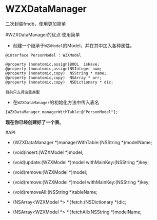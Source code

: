 # WZXDataManager
二次封装fmdb，使用更加简单

#WZXDataManager的优点
使用简单
- 创建一个继承于`WZXModel`的Model，并在其中加入各种属性。
```objc
@interface PersonModel : WZXModel

@property (nonatomic,assign)BOOL  isHave;
@property (nonatomic,assign)NSInteger num;
@property (nonatomic,copy)  NSString * name;
@property (nonatomic,copy)  NSArray * arr;
@property (nonatomic,copy)  NSDictionary * dic;

目前只支持这些类型
```
- 在`WZXDataManager`的初始化方法中传入表名
```objc
[WZXDataManager managerWithTable:@"PersonModel"];
```

**现在你已经创建好了一个表**。

#API
- (WZXDataManager *)managerWithTable:(NSString *)modelName;

- (void)insert:(WZXModel *)model;

- (void)update:(WZXModel *)model withMainKey:(NSString *)key;

- (void)remove:(WZXModel *)model;
- (void)remove:(WZXModel *)model withMainKey:(NSString *)key;
- (void)removeAll:(NSString *)tableName;

- (NSArray<WZXModel *> * )fetch:(NSDictionary *)dic;

- (NSArray<WZXModel *> * )fetchAll:(NSString *)modelName; 


